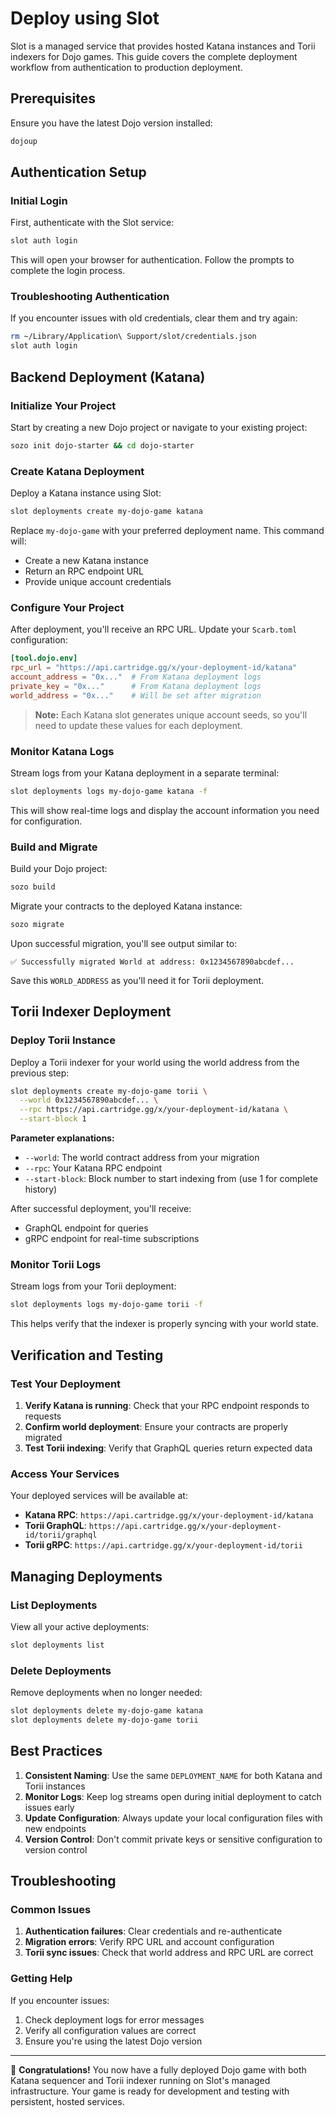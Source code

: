 # Deploy using Slot

Slot is a managed service that provides hosted Katana instances and Torii indexers for Dojo games. This guide covers the complete deployment workflow from authentication to production deployment.

## Prerequisites

Ensure you have the latest Dojo version installed:

```bash
dojoup
```

## Authentication Setup

### Initial Login

First, authenticate with the Slot service:

```bash
slot auth login
```

This will open your browser for authentication. Follow the prompts to complete the login process.

### Troubleshooting Authentication

If you encounter issues with old credentials, clear them and try again:

```bash
rm ~/Library/Application\ Support/slot/credentials.json
slot auth login
```

## Backend Deployment (Katana)

### Initialize Your Project

Start by creating a new Dojo project or navigate to your existing project:

```bash
sozo init dojo-starter && cd dojo-starter
```

### Create Katana Deployment

Deploy a Katana instance using Slot:

```bash
slot deployments create my-dojo-game katana
```

Replace `my-dojo-game` with your preferred deployment name. This command will:
- Create a new Katana instance
- Return an RPC endpoint URL
- Provide unique account credentials

### Configure Your Project

After deployment, you'll receive an RPC URL. Update your `Scarb.toml` configuration:

```toml
[tool.dojo.env]
rpc_url = "https://api.cartridge.gg/x/your-deployment-id/katana"
account_address = "0x..."  # From Katana deployment logs
private_key = "0x..."      # From Katana deployment logs
world_address = "0x..."    # Will be set after migration
```

> **Note:** Each Katana slot generates unique account seeds, so you'll need to update these values for each deployment.

### Monitor Katana Logs

Stream logs from your Katana deployment in a separate terminal:

```bash
slot deployments logs my-dojo-game katana -f
```

This will show real-time logs and display the account information you need for configuration.

### Build and Migrate

Build your Dojo project:

```bash
sozo build
```

Migrate your contracts to the deployed Katana instance:

```bash
sozo migrate
```

Upon successful migration, you'll see output similar to:

```
✅ Successfully migrated World at address: 0x1234567890abcdef...
```

Save this `WORLD_ADDRESS` as you'll need it for Torii deployment.

## Torii Indexer Deployment

### Deploy Torii Instance

Deploy a Torii indexer for your world using the world address from the previous step:

```bash
slot deployments create my-dojo-game torii \
  --world 0x1234567890abcdef... \
  --rpc https://api.cartridge.gg/x/your-deployment-id/katana \
  --start-block 1
```

**Parameter explanations:**
- `--world`: The world contract address from your migration
- `--rpc`: Your Katana RPC endpoint
- `--start-block`: Block number to start indexing from (use 1 for complete history)

After successful deployment, you'll receive:
- GraphQL endpoint for queries
- gRPC endpoint for real-time subscriptions

### Monitor Torii Logs

Stream logs from your Torii deployment:

```bash
slot deployments logs my-dojo-game torii -f
```

This helps verify that the indexer is properly syncing with your world state.

## Verification and Testing

### Test Your Deployment

1. **Verify Katana is running**: Check that your RPC endpoint responds to requests
2. **Confirm world deployment**: Ensure your contracts are properly migrated
3. **Test Torii indexing**: Verify that GraphQL queries return expected data

### Access Your Services

Your deployed services will be available at:
- **Katana RPC**: `https://api.cartridge.gg/x/your-deployment-id/katana`
- **Torii GraphQL**: `https://api.cartridge.gg/x/your-deployment-id/torii/graphql`
- **Torii gRPC**: `https://api.cartridge.gg/x/your-deployment-id/torii`

## Managing Deployments

### List Deployments

View all your active deployments:

```bash
slot deployments list
```

### Delete Deployments

Remove deployments when no longer needed:

```bash
slot deployments delete my-dojo-game katana
slot deployments delete my-dojo-game torii
```

## Best Practices

1. **Consistent Naming**: Use the same `DEPLOYMENT_NAME` for both Katana and Torii instances
2. **Monitor Logs**: Keep log streams open during initial deployment to catch issues early
3. **Update Configuration**: Always update your local configuration files with new endpoints
4. **Version Control**: Don't commit private keys or sensitive configuration to version control

## Troubleshooting

### Common Issues

1. **Authentication failures**: Clear credentials and re-authenticate
2. **Migration errors**: Verify RPC URL and account configuration
3. **Torii sync issues**: Check that world address and RPC URL are correct

### Getting Help

If you encounter issues:
1. Check deployment logs for error messages
2. Verify all configuration values are correct
3. Ensure you're using the latest Dojo version

---

🎉 **Congratulations!** You now have a fully deployed Dojo game with both Katana sequencer and Torii indexer running on Slot's managed infrastructure. Your game is ready for development and testing with persistent, hosted services.
